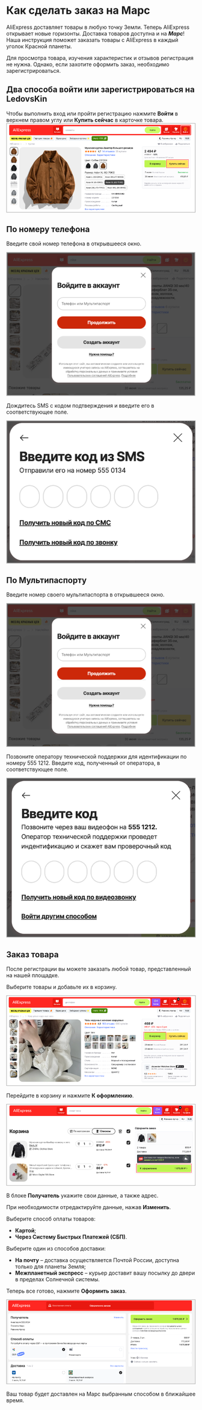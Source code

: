 # Как сделать заказ на Марс

AliExpress доставляет товары в любую точку Земли. Теперь AliExpress открывает новые горизонты. Доставка товаров доступна и на *****Марс*****!
Наша инструкция поможет заказать товары с AliExpress в каждый уголок Красной планеты.

Для просмотра товара, изучения характеристик и отзывов регистрация не нужна. Однако, если захотите оформить заказ, необходимо зарегистрироваться.

 ## Два способа войти или зарегистрироваться на LedovsKin

Чтобы выполнить вход или пройти регистрацию нажмите **Войти** в верхнем правом углу или **Купить сейчас** в карточке товара.
![](https://github.com/AnastasiaLedovskikh/AnaLed/blob/0440104782eb4be9d0094008bc5fdda1c6940b32/1.png)

## По номеру телефона

Введите свой номер телефона в открывшееся окно. 

![](https://github.com/AnastasiaLedovskikh/AnaLed/blob/0440104782eb4be9d0094008bc5fdda1c6940b32/2.png)


Дождитесь SMS с кодом подтверждения и введите его в соответствующее поле. 

![](https://github.com/AnastasiaLedovskikh/AnaLed/blob/0440104782eb4be9d0094008bc5fdda1c6940b32/3.png)
 
## По Мультипаспорту

Введите номер своего мультипаспорта в открывшееся окно. 

![](https://github.com/AnastasiaLedovskikh/AnaLed/blob/0440104782eb4be9d0094008bc5fdda1c6940b32/2.png)

Позвоните оператору технической поддержки для идентификации по номеру 555 1212. Введите код, полученный от оператора, в соответствующее поле.

![](https://github.com/AnastasiaLedovskikh/AnaLed/blob/0440104782eb4be9d0094008bc5fdda1c6940b32/7.png)

## Заказ товара

После регистрации вы можете заказать любой товар, представленный на нашей площадке.

Выберите товары и добавьте их в корзину.

![](https://github.com/AnastasiaLedovskikh/AnaLed/blob/0440104782eb4be9d0094008bc5fdda1c6940b32/4.png)

Перейдите в корзину и нажмите **К оформлению**.

![](https://github.com/AnastasiaLedovskikh/AnaLed/blob/0440104782eb4be9d0094008bc5fdda1c6940b32/5.png)
  
В блоке **Получатель** укажите свои данные, а также адрес.

При необходимости отредактируйте данные, нажав **Изменить**.

 Выберите способ оплаты товаров:
* **Картой**;
* **Через Систему Быстрых Платежей (СБП)**.

 Выберите один из способов доставки:
* **На почту** – доставка осуществляется Почтой России, доступна только для планеты Земля;
* **Межпланетный экспресс** – курьер доставит вашу посылку до двери в пределах Солнечной системы.
 
Теперь все готово, нажмите **Оформить заказ**.

![](https://github.com/AnastasiaLedovskikh/AnaLed/blob/0440104782eb4be9d0094008bc5fdda1c6940b32/6.png)
 
Ваш товар будет доставлен на Марс выбранным способом в ближайшее время.
